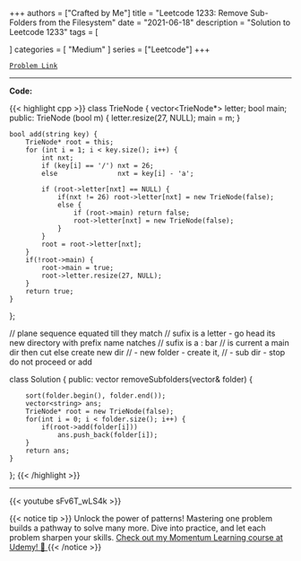 
+++
authors = ["Crafted by Me"]
title = "Leetcode 1233: Remove Sub-Folders from the Filesystem"
date = "2021-06-18"
description = "Solution to Leetcode 1233"
tags = [
    
]
categories = [
    "Medium"
]
series = ["Leetcode"]
+++



[`Problem Link`](https://leetcode.com/problems/remove-sub-folders-from-the-filesystem/description/)

---

**Code:**

{{< highlight cpp >}}
class TrieNode {
    vector<TrieNode*> letter;
    bool main;
public:
    TrieNode (bool m) {
        letter.resize(27, NULL);
        main = m;
    }
    
    bool add(string key) {
        TrieNode* root = this;
        for (int i = 1; i < key.size(); i++) {
            int nxt;
            if (key[i] == '/') nxt = 26;
            else               nxt = key[i] - 'a';

            if (root->letter[nxt] == NULL) {
                if(nxt != 26) root->letter[nxt] = new TrieNode(false);
                else {
                    if (root->main) return false;
                    root->letter[nxt] = new TrieNode(false);
                }
            }
            root = root->letter[nxt];
        }
        if(!root->main) {
            root->main = true;
            root->letter.resize(27, NULL);
        }
        return true;
    }
};

// plane sequence equated till they match
//     sufix is a letter        - go head its new directory with prefix name natches
//     sufix is a  : bar
//          is current a main dir then cut else create new dir
//                 - new folder - create it,
//                 - sub dir    - stop do not proceed or add

class Solution {
public:
    vector<string> removeSubfolders(vector<string>& folder) {

        sort(folder.begin(), folder.end());
        vector<string> ans;
        TrieNode* root = new TrieNode(false);
        for(int i = 0; i < folder.size(); i++) {
            if(root->add(folder[i]))
                ans.push_back(folder[i]);
        }
        return ans;
    }
};
{{< /highlight >}}


---
{{< youtube sFv6T_wLS4k >}}

{{< notice tip >}}
Unlock the power of patterns! Mastering one problem builds a pathway to solve many more. Dive into practice, and let each problem sharpen your skills. [Check out my Momentum Learning course at Udemy! 🚀 ](https://www.udemy.com/course/algorithms-and-data-structures-in-cpp/)
{{< /notice >}}

